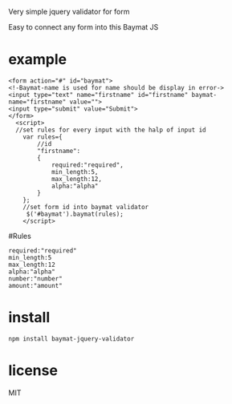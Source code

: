 
Very simple jquery validator for form

Easy to connect any form into this Baymat JS

# example

```
<form action="#" id="baymat">
<!-Baymat-name is used for name should be display in error->
<input type="text" name="firstname" id="firstname" baymat-name="firstname" value="">
<input type="submit" value="Submit">
</form> 
  <script>
  //set rules for every input with the halp of input id  
    var rules={
        //id
        "firstname":
        {
            required:"required",
            min_length:5,
            max_length:12,
            alpha:"alpha"
        }
    };
    //set form id into baymat validator
     $('#baymat').baymat(rules);
    </script>
```
#Rules


```
required:"required"
min_length:5
max_length:12
alpha:"alpha"
number:"number"
amount:"amount"
```

# install

```
npm install baymat-jquery-validator
```

# license

MIT
